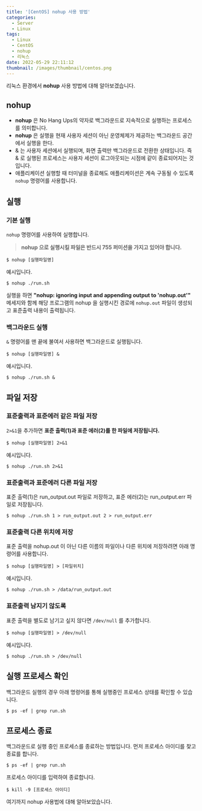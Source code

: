 ```yaml
---
title: '[CentOS] nohup 사용 방법'
categories:
  - Server
  - Linux
tags:
  - Linux
  - CentOS
  - nohup
  - 리눅스
date: 2022-05-29 22:11:12
thumbnail: /images/thumbnail/centos.png
---
```


리눅스 환경에서 **nohup** 사용 방법에 대해 알아보겠습니다.

## nohup

- **nohup** 은 No Hang Ups의 약자로 백그라운드로 지속적으로 실행하는 프로세스를 의미합니다.
- **nohup** 은 실행을 현재 사용자 세션이 아닌 운영체제가 제공하는 백그라운드 공간에서 실행을 한다.
- & 는 사용자 세션에서 실행되며, 화면 출력만 백그라운드로 전환한 상태입니다. 즉 & 로 실행된 프로세스는 사용자 세션이 로그아웃되는 시점에 같이 종료되어지는 것입니다.
- 애플리케이션 실행할 때 터미널을 종료해도 애플리케이션은 계속 구동될 수 있도록 `nohup` 명령어를 사용합니다.

## 실행

### 기본 실행

`nohup` 명령어를 사용하여 실행합니다.

> **nohup 으로 실행시킬 파일은 반드시 755 퍼미션을 가지고 있어야 합니다.**

```shell
$ nohup [실행파일명]
```

예시입니다.

```shell
$ nohup ./run.sh
```

실행을 하면 **"nohup: ignoring input and appending output to 'nohup.out'"** 메세지와 함께 해당 프로그램의 nohup 을 실행시킨 경로에 `nohup.out` 파일이 생성되고 표준출력 내용이 출력됩니다.

### 백그라운드 실행

`&` 명령어를 맨 끝에 불여서 사용하면 백그라운드로 실행됩니다.

```shell
$ nohup [실행파일명] &
```

예시입니다.

```shell
$ nohup ./run.sh &
```

## 파일 저장

### 표준출력과 표준에러 같은 파일 저장

`2>&1`을 추가하면 **표준 출력(1)과 표준 에러(2)를 한 파일에 저장됩니다.**

```shell
$ nohup [실행파일명] 2>&1
```

예시입니다.

```shell
$ nohup ./run.sh 2>&1
```

### 표준출력과 표준에러 다른 파일 저장

표준 출력(1)은 run_output.out 파일로 저장하고, 표준 에러(2)는 run_output.err 파일로 저장됩니다.

```shell
$ nohup ./run.sh 1 > run_output.out 2 > run_output.err
```

### 표준출력 다른 위치에 저장

표준 출력을 nohup.out 이 아닌 다른 이름의 파일이나 다른 위치에 저장하려면 아래 명령어를 사용합니다.

```shell
$ nohup [실행파일명] > [파일위치]
```

예시입니다.

```shell
$ nohup ./run.sh > /data/run_output.out
```

### 표준출력 남지기 않도록

표준 출력을 별도로 남기고 싶지 않다면 `/dev/null` 를 추가합니다.

```shell
$ nohup [실행파일명] > /dev/null
```

예시입니다.

```shell
$ nohup ./run.sh > /dev/null
```

## 실행 프로세스 확인

백그라운드 실행의 경우 아래 명령어를 통해 실행중인 프로세스 상태를 확인할 수 있습니다.

```shell
$ ps -ef | grep run.sh
```

## 프로세스 종료

백그라운드로 실행 중인 프로세스를 종료하는 방법입니다. 먼저 프로세스 아이디를 찾고 종료를 합니다.

```shell
$ ps -ef | grep run.sh
```

프로세스 아이디를 입력하여 종료합니다.

```shell
$ kill -9 [프로세스 아이디]
```

여기까지 nohup 사용법에 대해 알아보았습니다.
